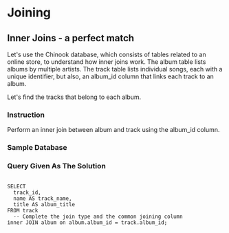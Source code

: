 # Joining

## Inner Joins - a perfect match
Let's use the Chinook database, which consists of tables related to an online store, to understand how inner joins work. The album table lists albums by multiple artists. The track table lists individual songs, each with a unique identifier, but also, an album_id column that links each track to an album.

Let's find the tracks that belong to each album.

### Instruction
Perform an inner join between album and track using the album_id column.

### Sample Database 


### Query Given As The Solution
<section>
    <pre><code>
SELECT 
  track_id,
  name AS track_name,
  title AS album_title
FROM track
  -- Complete the join type and the common joining column
inner JOIN album on album.album_id = track.album_id;
    </code></pre>
</section>